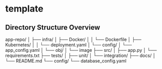 # template

## Directory Structure Overview

app-repo/
│
├── infra/
│   ├── Docker/
│   │   └── Dockerfile
│   ├── Kubernetes/
│   │    └── deployment.yaml
│   └── config/
│       └── app_config.yaml
│   └── obj/
│       └── image
├── src/
│   ├── app.py
│   └── requirements.txt
├── tests/
│   ├── unit/
│   └── integration/
├── docs/
│   └── README.md
└── config/
    └── database_config.yaml
